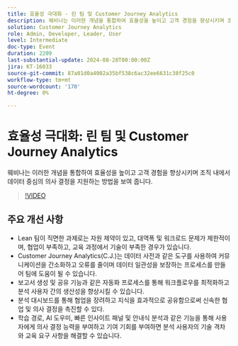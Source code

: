 ```yaml
---
title: 효율성 극대화 - 린 팀 및 Customer Journey Analytics
description: 웨비나는 이러한 개념을 통합하여 효율성을 높이고 고객 경험을 향상시키며 조직 내에서 데이터 중심의 의사 결정을 지원하는 방법을 보여 줍니다.
solution: Customer Journey Analytics
role: Admin, Developer, Leader, User
level: Intermediate
doc-type: Event
duration: 2209
last-substantial-update: 2024-08-28T00:00:00Z
jira: KT-16033
source-git-commit: 87a01d0a4002a35bf538c6ac32ee6631c38f25c0
workflow-type: tm+mt
source-wordcount: '170'
ht-degree: 0%

---
```



# 효율성 극대화: 린 팀 및 Customer Journey Analytics

웨비나는 이러한 개념을 통합하여 효율성을 높이고 고객 경험을 향상시키며 조직 내에서 데이터 중심의 의사 결정을 지원하는 방법을 보여 줍니다.

>[!VIDEO](https://video.tv.adobe.com/v/3457015/?learn=on&captions=kor)

## 주요 개선 사항

* Lean 팀이 직면한 과제로는 자원 제약이 있고, 대역폭 및 워크로드 문제가 제한적이며, 협업이 부족하고, 교육 과정에서 기술이 부족한 경우가 있습니다.
* Customer Journey Analytics(C.J.)는 데이터 사전과 같은 도구를 사용하여 커뮤니케이션을 간소화하고 오류를 줄이며 데이터 일관성을 보장하는 프로세스를 만들어 팀에 도움이 될 수 있습니다.
* 보고서 생성 및 공유 기능과 같은 자동화 프로세스를 통해 워크플로우를 최적화하고 분석 사용자 간의 생산성을 향상시킬 수 있습니다.
* 분석 대시보드를 통해 협업을 장려하고 지식을 효과적으로 공유함으로써 신속한 협업 및 의사 결정을 촉진할 수 있다.
* 학습 경로, AI 도우미, 빠른 인사이트 패널 및 안내식 분석과 같은 기능을 통해 사용자에게 의사 결정 능력을 부여하고 기여 기회를 부여하면 분석 사용자의 기술 격차와 교육 요구 사항을 해결할 수 있습니다.
